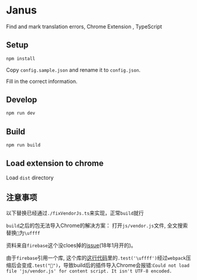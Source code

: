 # Janus

Find and mark translation errors, Chrome Extension , TypeScript

## Setup

```cmd
npm install
```

Copy `config.sample.json` and rename it to `config.json`.

Fill in the correct information.

## Develop

```cmd
npm run dev
```

## Build

```cmd
npm run build
```

## Load extension to chrome

Load `dist` directory

## 注意事项

以下替换已经通过`./fixVendorJs.ts`来实现，正常`build`就行

`build`之后的包无法导入Chrome的解决方案：
打开`js/vendor.js`文件, 全文搜索替换`￿`为`\uffff`

资料来自`firebase`这个没cloes掉的[issue](https://github.com/firebase/firebase-js-sdk/issues/414#issuecomment-425971641)(18年1月开的)。

由于`firebase`引用一个库, 这个库的[这行代码](https://github.com/google/closure-library/blob/db35cf1524b36a50d021fb6cf47271687cc2ea33/closure/goog/json/json.js#L305)里的`.test('\uffff')`经过`webpack`压缩后会变成`.test("￿")`，导致build后的插件导入Chrome会报错:`Could not load file 'js/vendor.js' for content script. It isn't UTF-8 encoded.`
